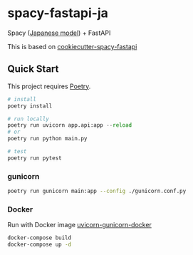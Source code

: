 # spacy-fastapi-ja

Spacy ([Japanese model](https://spacy.io/models/ja)) + FastAPI

This is based on [cookiecutter-spacy-fastapi](https://github.com/microsoft/cookiecutter-spacy-fastapi)

## Quick Start

This project requires [Poetry](https://python-poetry.org/).

```python
# install
poetry install

# run locally
poetry run uvicorn app.api:app --reload
# or 
poetry run python main.py

# test
poetry run pytest
```

### gunicorn

```bash
poetry run gunicorn main:app --config ./gunicorn.conf.py 
```

### Docker

Run with Docker image [uvicorn-gunicorn-docker](https://github.com/tiangolo/uvicorn-gunicorn-docker)

```bash
docker-compose build
docker-compose up -d
```